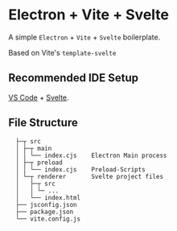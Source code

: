 # Electron + Vite + Svelte

A simple `Electron` + `Vite` + `Svelte` boilerplate.

Based on Vite's `template-svelte`

## Recommended IDE Setup

[VS Code](https://code.visualstudio.com/) + [Svelte](https://marketplace.visualstudio.com/items?itemName=svelte.svelte-vscode).

## File Structure

```
  ├─┬ src
  │ ├─┬ main
  │ │ └── index.cjs    Electron Main process
  │ ├─┬ preload
  │ │ └── index.cjs    Preload-Scripts
  │ └─┬ renderer       Svelte project files
  │   ├─┬ src
  │   │ └─ ...
  │   └── index.html      
  ├── jsconfig.json
  ├── package.json
  └── vite.config.js
```